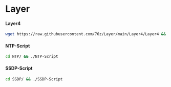 # Layer

#### Layer4
``` bash
wget https://raw.githubusercontent.com/76z/Layer/main/Layer4/Layer4 && chmod +x Layer4 && ./Layer4 && clear
```
#### NTP-Script
``` bash
cd NTP/ && ./NTP-Script
``` 
#### SSDP-Script
``` bash
cd SSDP/ && ./SSDP-Script
``` 
